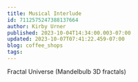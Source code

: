 ```yaml
---
title: Musical Interlude
id: 7112575247388137664
author: Kirby Urner
published: 2023-10-04T14:34:00.003-07:00
updated: 2023-10-07T07:41:22.459-07:00
blog: coffee_shops
tags: 
---
```


Fractal Universe (Mandelbulb 3D fractals)